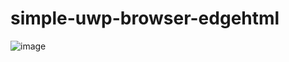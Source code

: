# simple-uwp-browser-edgehtml

![image](https://github.com/haojiezhe12345/simple-uwp-browser-edgehtml/assets/34207693/f167ae91-e2ee-4e86-93c4-e8df87e80dd6)

